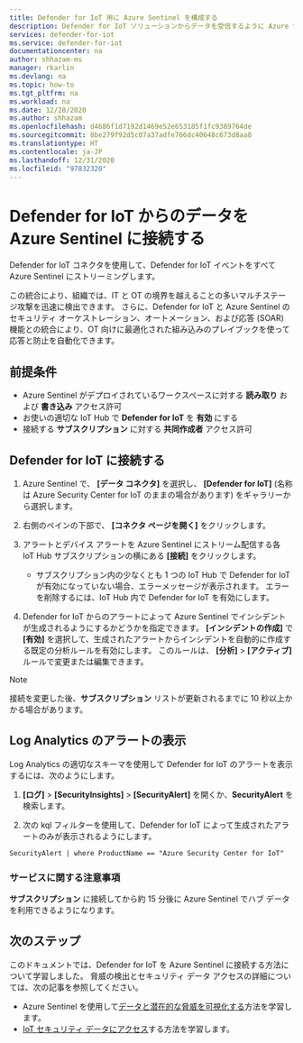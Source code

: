 ```yaml
---
title: Defender for IoT 用に Azure Sentinel を構成する
description: Defender for IoT ソリューションからデータを受信するように Azure Sentinel を構成する方法について説明します。
services: defender-for-iot
ms.service: defender-for-iot
documentationcenter: na
author: shhazam-ms
manager: rkarlin
ms.devlang: na
ms.topic: how-to
ms.tgt_pltfrm: na
ms.workload: na
ms.date: 12/28/2020
ms.author: shhazam
ms.openlocfilehash: d4686f1d7192d1469e52e653185f1fc9389764de
ms.sourcegitcommit: 8be279f92d5c07a37adfe766dc40648c673d8aa8
ms.translationtype: HT
ms.contentlocale: ja-JP
ms.lasthandoff: 12/31/2020
ms.locfileid: "97832320"
---
```

# <a name="connect-your-data-from-defender-for-iot-to-azure-sentinel"></a>Defender for IoT からのデータを Azure Sentinel に接続する 

Defender for IoT コネクタを使用して、Defender for IoT イベントをすべて Azure Sentinel にストリーミングします。 

この統合により、組織では、IT と OT の境界を越えることの多いマルチステージ攻撃を迅速に検出できます。 さらに、Defender for IoT と Azure Sentinel のセキュリティ オーケストレーション、オートメーション、および応答 (SOAR) 機能との統合により、OT 向けに最適化された組み込みのプレイブックを使って応答と防止を自動化できます。 

## <a name="prerequisites"></a>前提条件

- Azure Sentinel がデプロイされているワークスペースに対する **読み取り** および **書き込み** アクセス許可
- お使いの適切な IoT Hub で **Defender for IoT** を **有効** にする
- 接続する **サブスクリプション** に対する **共同作成者** アクセス許可

## <a name="connect-to-defender-for-iot"></a>Defender for IoT に接続する

1. Azure Sentinel で、 **[データ コネクタ]** を選択し、 **[Defender for IoT]** (名称は Azure Security Center for IoT のままの場合があります) をギャラリーから選択します。

1. 右側のペインの下部で、 **[コネクタ ページを開く]** をクリックします。

1. アラートとデバイス アラートを Azure Sentinel にストリーム配信する各 IoT Hub サブスクリプションの横にある **[接続]** をクリックします。
    - サブスクリプション内の少なくとも 1 つの IoT Hub で Defender for IoT が有効になっていない場合、エラーメッセージが表示されます。 エラーを削除するには、IoT Hub 内で Defender for IoT を有効にします。

1. Defender for IoT からのアラートによって Azure Sentinel でインシデントが生成されるようにするかどうかを指定できます。 **[インシデントの作成]** で **[有効]** を選択して、生成されたアラートからインシデントを自動的に作成する既定の分析ルールを有効にします。 このルールは、 **[分析]**  >  **[アクティブ]** ルールで変更または編集できます。

> [!NOTE]
> 接続を変更した後、**サブスクリプション** リストが更新されるまでに 10 秒以上かかる場合があります。 

## <a name="log-analytics-alert-view"></a>Log Analytics のアラートの表示

Log Analytics の適切なスキーマを使用して Defender for IoT のアラートを表示するには、次のようにします。

1. **[ログ]**  >  **[SecurityInsights]**  >  **[SecurityAlert]** を開くか、**SecurityAlert** を検索します。

1. 次の kql フィルターを使用して、Defender for IoT によって生成されたアラートのみが表示されるようにします。

```kusto
SecurityAlert | where ProductName == "Azure Security Center for IoT"
```

### <a name="service-notes"></a>サービスに関する注意事項

**サブスクリプション** に接続してから約 15 分後に Azure Sentinel でハブ データを利用できるようになります。

## <a name="next-steps"></a>次のステップ

このドキュメントでは、Defender for IoT を Azure Sentinel に接続する方法について学習しました。 脅威の検出とセキュリティ データ アクセスの詳細については、次の記事を参照してください。

- Azure Sentinel を使用して[データと潜在的な脅威を可視化する](https://docs.microsoft.com/azure/sentinel/quickstart-get-visibility)方法を学習します。
- [IoT セキュリティ データにアクセス](how-to-security-data-access.md)する方法を学習します。
